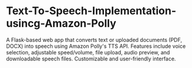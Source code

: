 # Text-To-Speech-Implementation-usincg-Amazon-Polly
A Flask-based web app that converts text or uploaded documents (PDF, DOCX) into speech using Amazon Polly's TTS API. Features include voice selection, adjustable speed/volume, file upload, audio preview, and downloadable speech files. Customizable and user-friendly interface.
